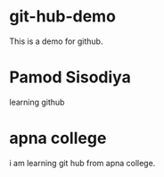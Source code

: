 # git-hub-demo
This  is a demo for github.
 
 # Pamod Sisodiya
 learning github

 # apna college
i am learning git hub from apna college.